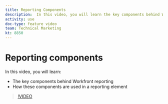 ```yaml
---
title: Reporting Components
description:  In this video, you will learn the key components behind Workfront reporting and how these are used in a reporting element in [!DNL Adobe Workfront].
activity: use
doc-type: feature video
team: Technical Marketing
kt: 8850
---
```

# Reporting components

In this video, you will learn:

* The key components behind Workfront reporting
* How these components are used in a reporting element

>[!VIDEO](https://video.tv.adobe.com/v/335146/?quality=12)
